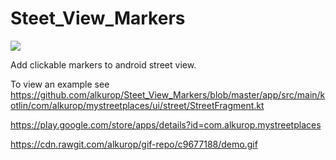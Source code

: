 # Steet_View_Markers
[![](https://jitpack.io/v/alkurop/Steet_View_Markers.svg)](https://jitpack.io/#alkurop/Steet_View_Markers)


Add clickable markers to android street view.


To view an example see 
https://github.com/alkurop/Steet_View_Markers/blob/master/app/src/main/kotlin/com/alkurop/mystreetplaces/ui/street/StreetFragment.kt

https://play.google.com/store/apps/details?id=com.alkurop.mystreetplaces

https://cdn.rawgit.com/alkurop/gif-repo/c9677188/demo.gif
